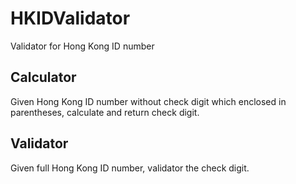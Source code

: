 # HKIDValidator
Validator for Hong Kong ID number

## Calculator
Given Hong Kong ID number without check digit which enclosed in 
parentheses, calculate and return check digit.

## Validator
Given full Hong Kong ID number, validator the check digit.
